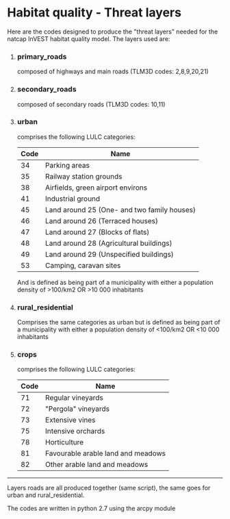 # Habitat quality - Threat layers

Here are the codes designed to produce the "threat layers" needed for the natcap InVEST habitat quality model. The layers used are:

1. ### **primary_roads**

   composed of highways and main roads (TLM3D codes: 2,8,9,20,21)

2. ### **secondary_roads**

   composed of secondary roads (TLM3D codes: 10,11)

3. ### **urban**

   comprises the following LULC categories: 

   | Code | Name                                        |
   | ---- | ------------------------------------------- |
   | 34   | Parking areas                               |
   | 35   | Railway station grounds                     |
   | 38   | Airfields, green airport environs           |
   | 41   | Industrial ground                           |
   | 45   | Land around 25 (One- and two family houses) |
   | 46   | Land around 26 (Terraced houses)            |
   | 47   | Land around 27 (Blocks of flats)            |
   | 48   | Land around 28 (Agricultural buildings)     |
   | 49   | Land around 29 (Unspecified buildings)      |
   | 53   | Camping, caravan sites                      |

   And is defined as being part of a municipality with either a population density of >100/km2 OR >10 000 inhabitants

4. ### **rural_residential**

   Comprises the same categories as urban but is defined as being part of a municipality with either a population density of <100/km2 OR <10 000 inhabitants

5. ### **crops**

   comprises the following LULC categories:

   | Code | Name                               |
   | ---- | ---------------------------------- |
   | 71   | Regular vineyards                  |
   | 72   | "Pergola" vineyards                |
   | 73   | Extensive vines                    |
   | 75   | Intensive orchards                 |
   | 78   | Horticulture                       |
   | 81   | Favourable arable land and meadows |
   | 82   | Other arable land and meadows      |

   

------

Layers roads are all produced together (same script), the same goes for urban and rural_residential.

The codes are written in python 2.7 using the arcpy module
